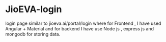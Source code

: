 # JioEVA-login
login page similar to jioeva.ai/portal/login where for Frontend , I have used Angular + Material and for backend I have use Node js , express js and mongodb for storing data.
